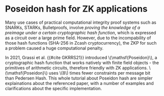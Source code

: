 # Poseidon hash for ZK applications

Many use cases of practical computational integrity proof systems such as SNARKs, STARKs, Bulletproofs, involve *proving the knowledge of a preimage under a certain cryptographic hash function*, which is expressed as a circuit over a large prime field. However, due to the incompability of those hash functions (SHA-256 in Zcash cryptocurrency), the ZKP for such a problem caused a huge computational penalty.

In 2021, Grassi et al. {{#cite GKRRS21}} introduced \\(\mathsf{Poseidon}\\), a cryptographic hash function that works natively with finite field objects - the primitives of arithmetic circuits, therefore friendly with ZK applications. \\(\mathsf{Poseidon}\\) uses \\(8\\) times fewer constraints per message bit than Pedersen Hash. This whole tutorial about Poseidon hash are simpler explainations about the referenced paper, with a number of examples and clarifications about the specific implementation.